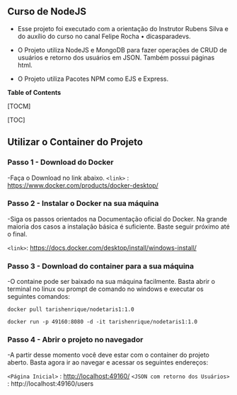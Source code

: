 ## Curso de NodeJS

- Esse projeto foi executado com a orientação do Instrutor Rubens Silva e do auxílio do curso no canal Felipe Rocha • dicasparadevs.

- O Projeto utiliza NodeJS e MongoDB para fazer operações de CRUD de usuários e retorno dos usuários em JSON. Também possui páginas html.
- O Projeto utiliza Pacotes NPM como EJS e Express.

**Table of Contents**

[TOCM]

[TOC]

## Utilizar o Container do Projeto

### Passo 1 - Download do Docker

-Faça o Download no link abaixo.
`<link>` : <https://www.docker.com/products/docker-desktop/>

### Passo 2 - Instalar o Docker na sua máquina

-Siga os passos orientados na Documentação oficial do Docker. Na grande maioria dos casos a instalação básica é suficiente. Baste seguir próximo até o final.

`<link>`: https://docs.docker.com/desktop/install/windows-install/

### Passo 3 - Download do container para a sua máquina

-O containe pode ser baixado na sua máquina facilmente. Basta abrir o terminal no linux ou prompt de comando no windows e executar os seguintes comandos:

`docker pull tarishenrique/nodetaris1:1.0`

`docker run -p 49160:8080 -d -it tarishenrique/nodetaris1:1.0`

### Passo 4 - Abrir o projeto no navegador

-A partir desse momento você deve estar com o container do projeto aberto. Basta agora ir ao navegar e acessar os seguintes endereços:

`<Página Inicial>` : <http://localhost:49160/>
`<JSON com retorno dos Usuários>` : http://localhost:49160/users
